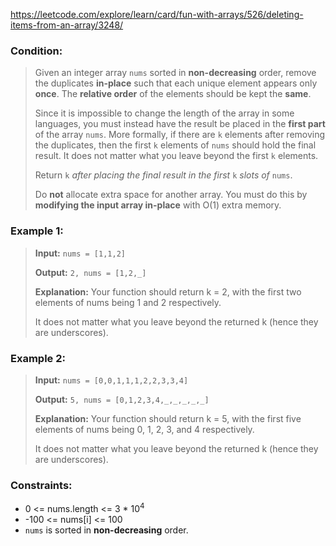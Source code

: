 https://leetcode.com/explore/learn/card/fun-with-arrays/526/deleting-items-from-an-array/3248/

### Condition:

>Given an integer array `nums` sorted in **non-decreasing** order, remove the duplicates **in-place** such that each unique element appears only **once**. The **relative order** of the elements should be kept the **same**.
>
>Since it is impossible to change the length of the array in some languages, you must instead have the result be placed in the **first part** of the array `nums`. More formally, if there are `k` elements after removing the duplicates, then the first `k` elements of `nums` should hold the final result. It does not matter what you leave beyond the first `k` elements.
>
>Return `k` *after placing the final result in the first* `k` *slots of* `nums`.
>
>Do **not** allocate extra space for another array. You must do this by **modifying the input array in-place** with O(1) extra memory.

### Example 1:

>**Input:** `nums = [1,1,2]`
>
>**Output:** `2, nums = [1,2,_]`
>
>**Explanation:** Your function should return k = 2, with the first two elements of nums being 1 and 2 respectively.
>
>It does not matter what you leave beyond the returned k (hence they are underscores).

### Example 2:

>**Input:** `nums = [0,0,1,1,1,2,2,3,3,4]`
>
>**Output:** `5, nums = [0,1,2,3,4,_,_,_,_,_]`
>
>**Explanation:** Your function should return k = 5, with the first five elements of nums being 0, 1, 2, 3, and 4 respectively.
>
>It does not matter what you leave beyond the returned k (hence they are underscores).

### Constraints:

* 0 <= nums.length <= 3 * 10<sup>4</sup>
* -100 <= nums[i] <= 100
* `nums` is sorted in **non-decreasing** order.
